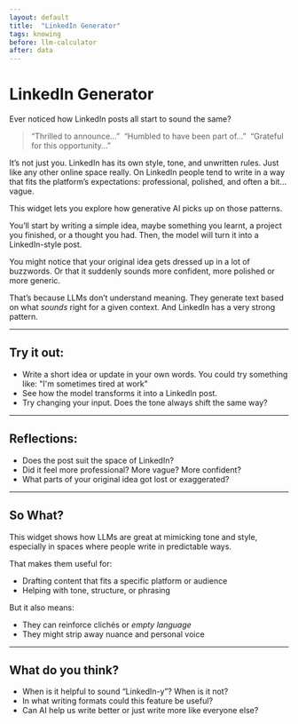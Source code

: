 ```yaml
---
layout: default
title:  "LinkedIn Generator"
tags: knowing
before: llm-calculator
after: data
---
```


# LinkedIn Generator

Ever noticed how LinkedIn posts all start to sound the same?

> “Thrilled to announce…”  
> “Humbled to have been part of…”  
> “Grateful for this opportunity…”

It’s not just you. LinkedIn has its own style, tone, and unwritten rules. Just like any other online space really. On LinkedIn people tend to write in a way that fits the platform’s expectations: professional, polished, and often a bit… vague.

This widget lets you explore how generative AI picks up on those patterns.

You’ll start by writing a simple idea, maybe something you learnt, a project you finished, or a thought you had. Then, the model will turn it into a LinkedIn-style post.

You might notice that your original idea gets dressed up in a lot of buzzwords. Or that it suddenly sounds more confident, more polished or more generic.

That’s because LLMs don’t understand meaning. They generate text based on what *sounds* right for a given context. And LinkedIn has a very strong pattern. 

---

## Try it out:
- Write a short idea or update in your own words. You could try something like: "I'm sometimes tired at work" 
- See how the model transforms it into a LinkedIn post.
- Try changing your input. Does the tone always shift the same way?

<script
	type="module"
	src="https://gradio.s3-us-west-2.amazonaws.com/5.23.3/gradio.js"
></script>

<gradio-app src="https://willsh1997-linkedin-generator.hf.space"></gradio-app>

---

## Reflections:
- Does the post suit the space of LinkedIn?
- Did it feel more professional? More vague? More confident?
- What parts of your original idea got lost or exaggerated?

---

## So What?

This widget shows how LLMs are great at mimicking tone and style, especially in spaces where people write in predictable ways.

That makes them useful for:
- Drafting content that fits a specific platform or audience
- Helping with tone, structure, or phrasing

But it also means:
- They can reinforce clichés or *empty language* 
- They might strip away nuance and personal voice

---

## What do you think?
- When is it helpful to sound “LinkedIn-y”? When is it not?
- In what writing formats could this feature be useful? 
- Can AI help us write better or just write more like everyone else?
